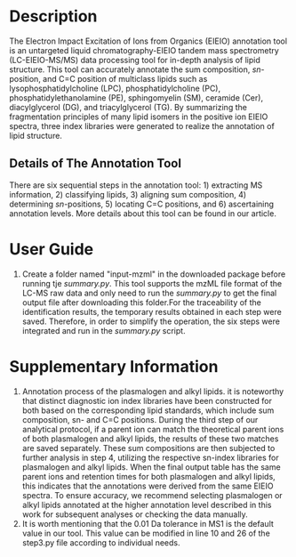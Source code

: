 # Description
The Electron Impact Excitation of Ions from Organics (EIEIO) annotation tool is an untargeted liquid chromatography-EIEIO tandem mass spectrometry (LC-EIEIO-MS/MS) data processing tool for in-depth analysis of lipid structure. This tool can accurately annotate the sum composition, _sn_-position, and C=C position of multiclass lipids such as lysophosphatidylcholine (LPC), phosphatidylcholine (PC), phosphatidylethanolamine (PE), sphingomyelin (SM), ceramide (Cer), diacylglycerol (DG), and triacylglycerol (TG). By summarizing the fragmentation principles of many lipid isomers in the positive ion EIEIO spectra, three index libraries were generated to realize the annotation of lipid structure. 
## Details of The Annotation Tool
There are six sequential steps in the annotation tool: 1) extracting MS information, 2) classifying lipids, 3) aligning sum composition, 4) determining _sn_-positions, 5) locating C=C positions, and 6) ascertaining annotation levels. More details about this tool can be found in our article. 
# User Guide 
1. Create a folder named "input-mzml" in the downloaded package before running tje _summary.py_. This tool supports the mzML file format of the LC-MS raw data and only need to run the _summary.py_ to get the final output file after downloading this folder.For the traceability of the identification results, the temporary results obtained in each step were saved. Therefore, in order to simplify the operation, the six steps were integrated and run in the _summary.py_ script.
# Supplementary Information
1. Annotation process of the plasmalogen and alkyl lipids. it is noteworthy that distinct diagnostic ion index libraries have been constructed for both based on the corresponding lipid standards, which include sum composition, sn- and C=C positions. During the third step of our analytical protocol, if a parent ion can match the theoretical parent ions of both plasmalogen and alkyl lipids, the results of these two matches are saved separately. These sum compositions are then subjected to further analysis in step 4, utilizing the respective sn-index libraries for plasmalogen and alkyl lipids. When the final output table has the same parent ions and retention times for both plasmalogen and alkyl lipids, this indicates that the annotations were derived from the same EIEIO spectra. To ensure accuracy, we recommend selecting plasmalogen or alkyl lipids annotated at the higher annotation level described in this work for subsequent analyses or checking the data manually.
2. It is worth mentioning that the 0.01 Da tolerance in MS1 is the default value in our tool. This value can be modified in line 10 and 26 of the step3.py file according to individual needs.
